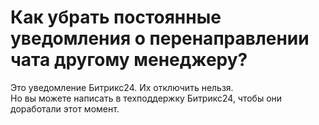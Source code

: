 # Как убрать постоянные уведомления о перенаправлении чата другому менеджеру?

Это уведомление Битрикс24. Их отключить нельзя. \
Но вы можете написать в техподдержку Битрикс24, чтобы они доработали этот момент.
